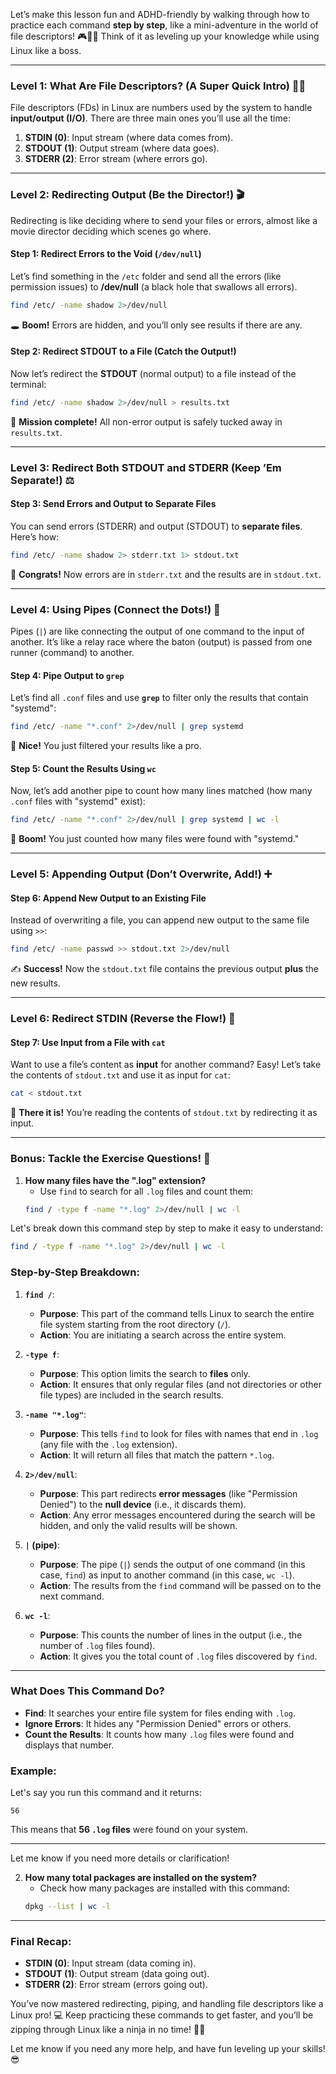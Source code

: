 Let’s make this lesson fun and ADHD-friendly by walking through how to practice each command **step by step**, like a mini-adventure in the world of file descriptors! 🎮🕵️‍♂️ Think of it as leveling up your knowledge while using Linux like a boss.

---

### **Level 1: What Are File Descriptors? (A Super Quick Intro)** 🧑‍🏫

File descriptors (FDs) in Linux are numbers used by the system to handle **input/output (I/O)**. There are three main ones you’ll use all the time:

1. **STDIN (0)**: Input stream (where data comes from).
2. **STDOUT (1)**: Output stream (where data goes).
3. **STDERR (2)**: Error stream (where errors go).

---

### **Level 2: Redirecting Output (Be the Director!)** 🎬

Redirecting is like deciding where to send your files or errors, almost like a movie director deciding which scenes go where.

#### **Step 1: Redirect Errors to the Void (`/dev/null`)**
Let’s find something in the `/etc` folder and send all the errors (like permission issues) to **/dev/null** (a black hole that swallows all errors).

```bash
find /etc/ -name shadow 2>/dev/null
```

🕳 **Boom!** Errors are hidden, and you’ll only see results if there are any.

#### **Step 2: Redirect STDOUT to a File (Catch the Output!)**
Now let’s redirect the **STDOUT** (normal output) to a file instead of the terminal:

```bash
find /etc/ -name shadow 2>/dev/null > results.txt
```

📁 **Mission complete!** All non-error output is safely tucked away in `results.txt`.

---

### **Level 3: Redirect Both STDOUT and STDERR (Keep ’Em Separate!)** ⚖️

#### **Step 3: Send Errors and Output to Separate Files**
You can send errors (STDERR) and output (STDOUT) to **separate files**. Here’s how:

```bash
find /etc/ -name shadow 2> stderr.txt 1> stdout.txt
```

📂 **Congrats!** Now errors are in `stderr.txt` and the results are in `stdout.txt`.

---

### **Level 4: Using Pipes (Connect the Dots!)** 🚰

Pipes (`|`) are like connecting the output of one command to the input of another. It’s like a relay race where the baton (output) is passed from one runner (command) to another.

#### **Step 4: Pipe Output to `grep`**
Let’s find all `.conf` files and use **`grep`** to filter only the results that contain "systemd":

```bash
find /etc/ -name "*.conf" 2>/dev/null | grep systemd
```

🔎 **Nice!** You just filtered your results like a pro.

#### **Step 5: Count the Results Using `wc`**
Now, let’s add another pipe to count how many lines matched (how many `.conf` files with "systemd" exist):

```bash
find /etc/ -name "*.conf" 2>/dev/null | grep systemd | wc -l
```

🔢 **Boom!** You just counted how many files were found with "systemd."

---

### **Level 5: Appending Output (Don’t Overwrite, Add!)** ➕

#### **Step 6: Append New Output to an Existing File**
Instead of overwriting a file, you can append new output to the same file using `>>`:

```bash
find /etc/ -name passwd >> stdout.txt 2>/dev/null
```

✍️ **Success!** Now the `stdout.txt` file contains the previous output **plus** the new results.

---

### **Level 6: Redirect STDIN (Reverse the Flow!)** 🔄

#### **Step 7: Use Input from a File with `cat`**
Want to use a file’s content as **input** for another command? Easy! Let’s take the contents of `stdout.txt` and use it as input for `cat`:

```bash
cat < stdout.txt
```

📖 **There it is!** You’re reading the contents of `stdout.txt` by redirecting it as input.

---

### **Bonus: Tackle the Exercise Questions!** 🎯

1. **How many files have the ".log" extension?**
   - Use `find` to search for all `.log` files and count them:
   ```bash
   find / -type f -name "*.log" 2>/dev/null | wc -l
   ```

Let's break down this command step by step to make it easy to understand:

```bash
find / -type f -name "*.log" 2>/dev/null | wc -l
```

### **Step-by-Step Breakdown**:

1. **`find /`**:  
   - **Purpose**: This part of the command tells Linux to search the entire file system starting from the root directory (`/`).
   - **Action**: You are initiating a search across the entire system.

2. **`-type f`**:  
   - **Purpose**: This option limits the search to **files** only.
   - **Action**: It ensures that only regular files (and not directories or other file types) are included in the search results.

3. **`-name "*.log"`**:  
   - **Purpose**: This tells `find` to look for files with names that end in `.log` (any file with the `.log` extension).
   - **Action**: It will return all files that match the pattern `*.log`.

4. **`2>/dev/null`**:  
   - **Purpose**: This part redirects **error messages** (like "Permission Denied") to the **null device** (i.e., it discards them).
   - **Action**: Any error messages encountered during the search will be hidden, and only the valid results will be shown.

5. **`|` (pipe)**:  
   - **Purpose**: The pipe (`|`) sends the output of one command (in this case, `find`) as input to another command (in this case, `wc -l`).
   - **Action**: The results from the `find` command will be passed on to the next command.

6. **`wc -l`**:  
   - **Purpose**: This counts the number of lines in the output (i.e., the number of `.log` files found).
   - **Action**: It gives you the total count of `.log` files discovered by `find`.

---

### **What Does This Command Do?**
- **Find**: It searches your entire file system for files ending with `.log`.
- **Ignore Errors**: It hides any "Permission Denied" errors or others.
- **Count the Results**: It counts how many `.log` files were found and displays that number.

### **Example**:
Let's say you run this command and it returns:
```
56
```

This means that **56 `.log` files** were found on your system.

---

Let me know if you need more details or clarification!

2. **How many total packages are installed on the system?**
   - Check how many packages are installed with this command:
   ```bash
   dpkg --list | wc -l
   ```

---

### **Final Recap:**
- **STDIN (0)**: Input stream (data coming in).
- **STDOUT (1)**: Output stream (data going out).
- **STDERR (2)**: Error stream (errors going out).

You’ve now mastered redirecting, piping, and handling file descriptors like a Linux pro! 💻 Keep practicing these commands to get faster, and you’ll be zipping through Linux like a ninja in no time! 🥷🚀

Let me know if you need any more help, and have fun leveling up your skills! 😎